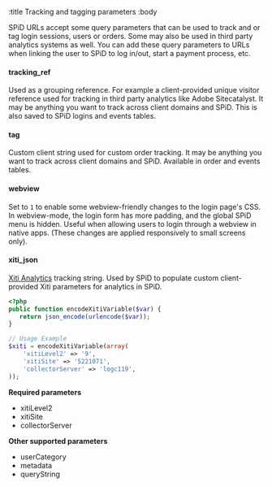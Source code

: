 :title Tracking and tagging parameters
:body

SPiD URLs accept some query parameters that can be used to track and or tag
login sessions, users or orders. Some may also be used in third party analytics
systems as well. You can add these query parameters to URLs when linking the
user to SPiD to log in/out, start a payment process, etc.

#### tracking_ref

Used as a grouping reference. For example a client-provided unique visitor reference used for tracking in third party
analytics like Adobe Sitecatalyst. It may be anything you want to track across client domains and SPiD. 
This is also saved to SPiD logins and events tables. 

#### tag

Custom client string used for custom order tracking. It may be anything you want to track across client domains and SPiD. 
Available in order and events tables.

#### webview

Set to `1` to enable some webview-friendly changes to the login page's CSS. In
webview-mode, the login form has more padding, and the global SPiD menu is
hidden. Useful when allowing users to login through a webview in native apps.
(These changes are applied responsively to small screens only).

#### xiti_json

<a href="http://www.xiti.com/en/">Xiti Analytics</a> tracking string. Used by
SPiD to populate custom client-provided Xiti parameters for analytics in SPiD.

```php
<?php
public function encodeXitiVariable($var) {
   return json_encode(urlencode($var));
}    

// Usage Example
$xiti = encodeXitiVariable(array(
    'xitiLevel2' => '9',
    'xitiSite' => '5221071',
    'collectorServer' => 'logc119',
));
```

**Required parameters**

- xitiLevel2
- xitiSite
- collectorServer

**Other supported parameters**

- userCategory
- metadata
- queryString
